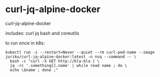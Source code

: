 # curl-jq-alpine-docker
curl-jq-alpine-docker

includes:
curl
jq
bash and coreutils

to run once in k8s:
```
kubectl run -i --restart=Never --quiet --rm curl-pod-name --image juriku/curl-jq-alpine-docker:latest -n nsq --command -- \
  bash -c "curl -X GET http://bla-bla | \
  jq -rc '.something[].name' | while read name ; do \
  echo \$name ; done ;"
```
